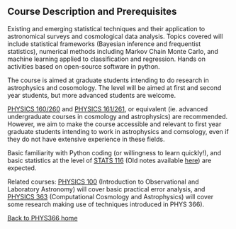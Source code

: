 ## Course Description and Prerequisites

Existing and emerging statistical techniques and their application to astronomical surveys and cosmological data analysis. Topics covered will include statistical frameworks (Bayesian inference and frequentist statistics), numerical methods including Markov Chain Monte Carlo, and machine learning applied to classification and regression. Hands on activities based on open-source software in python.

The course is aimed at graduate students intending to do research in
astrophysics and cosomology.  The level will be aimed at first and
second year students, but more advanced students are welcome.

[PHYSICS 160/260](https://www.google.com/url?sa=t&rct=j&q=&esrc=s&source=web&cd=1&ved=0CB4QFjAA&url=https%3A%2F%2Fexplorecourses.stanford.edu%2Fsearch%3Fview%3Dcatalog%26filter-coursestatus-Active%3Don%26page%3D0%26catalog%3D%26q%3DPHYSICS%2B260%253A%2BIntroduction%2Bto%2BStellar%2Band%2BGalactic%2BAstrophysics%26collapse%3D&ei=CyeLVYjoOpTtoATIi4aIAw&usg=AFQjCNEOtbEuUK5J_-aRnBLSGTMC-itFTQ&sig2=nrrWmJEjwWbTA7t0oJaksQ) and
[PHYSICS 161/261](https://explorecourses.stanford.edu/search?view=catalog&filter-coursestatus-Active=on&page=0&catalog=&academicYear=&q=PHYSICS+261+Introduction+to+Extragalactic+Astrophysics+and+Cosmology&collapse=), or equivalent (ie. advanced undergraduate courses in cosmology and astrophysics) are recommended.  However, we aim to make the course accessible and relevant to first year graduate students intending to work in astrophysics and comsology, even if they do not have extensive experience in these fields.  

Basic familiarity with Python coding (or willingness to learn quickly!), and basic statistics at the level of [STATS 116](https://explorecourses.stanford.edu/search?view=catalog&filter-coursestatus-Active=on&page=0&catalog=&academicYear=&q=STATS+116%3A+Theory+of+Probability&collapse=) (Old notes available [here](http://statweb.stanford.edu/~susan/courses/s116/)) are expected. 

Related courses:
[PHYSICS 100](https://explorecourses.stanford.edu/search?view=catalog&filter-coursestatus-Active=on&page=0&catalog=&academicYear=&q=PHYSICS+100%3A+%3A+Introduction+to+Observational+and+Laboratory+Astronomy&collapse=) (Introduction to Observational and Laboratory Astronomy) will cover basic practical error analysis, and 
[PHYSICS 363]() (Computational Cosmology and Astrophysics) will cover some research making use of techniques introduced in PHYS 366).

[Back to PHYS366 home](https://github.com/drphilmarshall/StatisticalMethods/blob/master/README.md)
